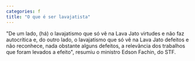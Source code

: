```yaml
---
categories: f
title: "O que é ser lavajatista"
---
```

"De um lado, (há) o lavajatismo que só vê na Lava Jato virtudes e não faz autocrítica e, do outro lado, o lavajatismo que só vê na Lava Jato defeitos e não reconhece, nada obstante alguns defeitos, a relevância dos trabalhos que foram levados a efeito", resumiu o ministro Edson Fachin, do STF.